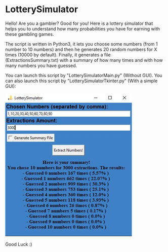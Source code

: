 # LotterySimulator

Hello! Are you a gambler? Good for you!
Here is a lottery simulator that helps you to understand how many probabilities you have for earning with these gambling games.

The script is written in Python3, it lets you choose some numbers (from 1 number to 10 numbers) and then he generates 20 random numbers for X times (10000 by default).
Finally, it generates a file (ExtractionsSummary.txt) with a summary of how many times and with how many numbers you have guessed.

You can launch this script by "LotterySimulatorMain.py" (Without GUI).
You can also launch this script by "LotterySimulatorTkinter.py" (With a simple GUI):

![Alt text](resources\GUI_Screenshot.JPG?raw=true)

Good Luck :)


